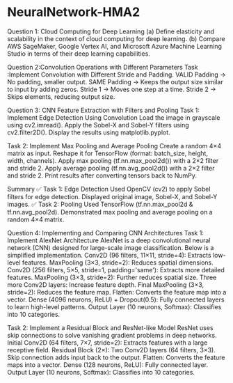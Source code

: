 # NeuralNetwork-HMA2
Question 1: Cloud Computing for Deep Learning
(a) Define elasticity and scalability in the context of cloud computing for deep learning.
(b) Compare AWS SageMaker, Google Vertex AI, and Microsoft Azure Machine Learning Studio in terms of their deep learning capabilities. 

Question 2:Convolution Operations with Different Parameters
Task :Implement Convolution with Different Stride and Padding.
        VALID Padding → No padding, smaller output.
        SAME Padding → Keeps the output size similar to input by adding zeros.
        Stride 1 → Moves one step at a time.
        Stride 2 → Skips elements, reducing output size.

Question 3: CNN Feature Extraction with Filters and Pooling 
Task 1: Implement Edge Detection Using Convolution 
        Load the image in grayscale using cv2.imread().
        Apply the Sobel-X and Sobel-Y filters using cv2.filter2D().
        Display the results using matplotlib.pyplot.

Task 2: Implement Max Pooling and Average Pooling
        Create a random 4×4 matrix as input.
        Reshape it for TensorFlow (format: batch_size, height, width, channels).
        Apply max pooling (tf.nn.max_pool2d()) with a 2×2 filter and stride 2.
        Apply average pooling (tf.nn.avg_pool2d()) with a 2×2 filter and stride 2.
        Print results after converting tensors back to NumPy.

Summary
✅ Task 1: Edge Detection
        Used OpenCV (cv2) to apply Sobel filters for edge detection.
        Displayed original image, Sobel-X, and Sobel-Y images.
✅ Task 2: Pooling
        Used TensorFlow (tf.nn.max_pool2d & tf.nn.avg_pool2d).
        Demonstrated max pooling and average pooling on a random 4×4 matrix.

Question 4: Implementing and Comparing CNN Architectures
Task 1: Implement AlexNet Architecture
AlexNet is a deep convolutional neural network (CNN) designed for large-scale image classification. Below is a simplified implementation.
        Conv2D (96 filters, 11×11, stride=4): Extracts low-level features.
        MaxPooling (3×3, stride=2): Reduces spatial dimensions.
        Conv2D (256 filters, 5×5, stride=1, padding='same'): Extracts more detailed 
        features.
        MaxPooling (3×3, stride=2): Further reduces spatial size.
        Three more Conv2D layers: Increase feature depth.
        Final MaxPooling (3×3, stride=2): Reduces the feature map.
        Flatten: Converts the feature map into a vector.
        Dense (4096 neurons, ReLU) + Dropout(0.5): Fully connected layers to learn 
        high-level patterns.
        Output Layer (10 neurons, Softmax): Classifies into 10 categories.

Task 2: Implement a Residual Block and ResNet-like Model
ResNet uses skip connections to solve vanishing gradient problems in deep networks.
        Initial Conv2D (64 filters, 7×7, stride=2): Extracts features with a large 
        receptive field.
        Residual Block (2×):
        Two Conv2D layers (64 filters, 3×3).
        Skip connection adds input back to the output.
        Flatten: Converts the feature maps into a vector.
        Dense (128 neurons, ReLU): Fully connected layer.
        Output Layer (10 neurons, Softmax): Classifies into 10 categories.



